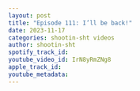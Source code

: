 ```yaml
---
layout: post
title: "Episode 111: I’ll be back!"
date: 2023-11-17
categories: shootin-sht videos
author: shootin-sht
spotify_track_id: 
youtube_video_id: IrN8yRmZNg8
apple_track_id: 
youtube_metadata: 
---
```

